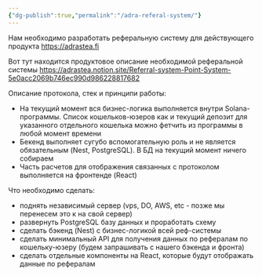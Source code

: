 ```yaml
---
{"dg-publish":true,"permalink":"/adra-referal-system/"}
---
```


Нам необходимо разработать реферальную систему для действующего продукта https://adrastea.fi

Вот тут находится продуктовое описание необходимой реферальной системы https://adrastea.notion.site/Referral-system-Point-System-5e0acc2069b746ec990d986228817682

Описание протокола, стек и принципи работы:
- На текущий момент вся бизнес-логика выполняется внутри Solana-программы. Список кошельков-юзеров как и текущий депозит для указанного отдельного кошелька можно фетчить из программы в любой момент времени 
- Бекенд выполняет сугубо вспомогательную роль и не является обязательным (Nest, PostgreSQL). В БД на текущий момент ничего собираем
- Часть расчетов для отображения связанных с протоколом выполняется на фронтенде (React)

Что необходимо сделать:
- поднять независимый сервер (vps, DO, AWS, etc - позже мы перенесем это к на свой сервер)
- развернуть PostgreSQL базу данных и проработать схему
- сделать бэкенд (Nest) с бизнес-логикой всей реф-системы
- сделать минимальный API для получения данных по рефералам по кошельку-юзеру (будем запрашивать с нашего бэкенда и фронта)
- сделать отдельные компоненты на React, которые будут отображать данные по рефералам